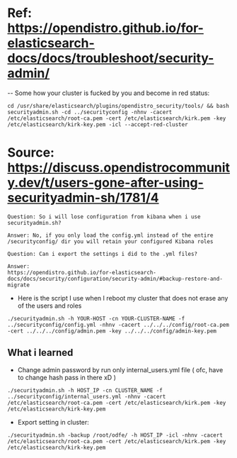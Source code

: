# Ref: https://opendistro.github.io/for-elasticsearch-docs/docs/troubleshoot/security-admin/

-- Some how your cluster is fucked by you and become in red status:
```
cd /usr/share/elasticsearch/plugins/opendistro_security/tools/ && bash securityadmin.sh -cd ../securityconfig -nhnv -cacert /etc/elasticsearch/root-ca.pem -cert /etc/elasticsearch/kirk.pem -key /etc/elasticsearch/kirk-key.pem -icl --accept-red-cluster
```

# Source: https://discuss.opendistrocommunity.dev/t/users-gone-after-using-securityadmin-sh/1781/4

```
Question: So i will lose configuration from kibana when i use securityadmin.sh?

Answer: No, if you only load the config.yml instead of the entire /securityconfig/ dir you will retain your configured Kibana roles
```

``` 
Question: Can i export the settings i did to the .yml files?

Answer: 
https://opendistro.github.io/for-elasticsearch-docs/docs/security/configuration/security-admin/#backup-restore-and-migrate
```

- Here is the script I use when I reboot my cluster that does not erase any of the users and roles
```
./securityadmin.sh -h YOUR-HOST -cn YOUR-CLUSTER-NAME -f ../securityconfig/config.yml -nhnv -cacert ../../../config/root-ca.pem -cert ../../../config/admin.pem -key ../../../config/admin-key.pem
```


## What i learned
- Change admin password by run only internal_users.yml file ( ofc, have to change hash pass in there xD )
```
./securityadmin.sh -h HOST_IP -cn CLUSTER_NAME -f ../securityconfig/internal_users.yml -nhnv -cacert /etc/elasticsearch/root-ca.pem -cert /etc/elasticsearch/kirk.pem -key /etc/elasticsearch/kirk-key.pem
```

- Export setting in cluster:
```
./securityadmin.sh -backup /root/odfe/ -h HOST_IP -icl -nhnv -cacert /etc/elasticsearch/root-ca.pem -cert /etc/elasticsearch/kirk.pem -key /etc/elasticsearch/kirk-key.pem
```

